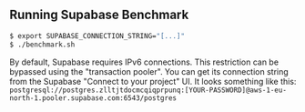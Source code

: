## Running Supabase Benchmark

```bash
$ export SUPABASE_CONNECTION_STRING="[...]"
$ ./benchmark.sh
```

By default, Supabase requires IPv6 connections.
This restriction can be bypassed using the "transaction pooler".
You can get its connection string from the Supabase "Connect to your project" UI.
It looks something like this: `postgresql://postgres.zlltjtdocmcqiqprpunq:[YOUR-PASSWORD]@aws-1-eu-north-1.pooler.supabase.com:6543/postgres`
